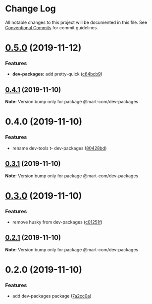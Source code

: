 # Change Log

All notable changes to this project will be documented in this file.
See [Conventional Commits](https://conventionalcommits.org) for commit guidelines.

# [0.5.0](https://github.com/mart-com/npm-shared-configs/compare/@mart-com/dev-packages@0.4.1...@mart-com/dev-packages@0.5.0) (2019-11-12)


### Features

* **dev-packages:** add pretty-quick ([c64bcb9](https://github.com/mart-com/npm-shared-configs/commit/c64bcb9b67cfd9d5e7db7ec2ecfd18378ec0a410))





## [0.4.1](https://github.com/mart-com/npm-shared-configs/compare/@mart-com/dev-packages@0.4.0...@mart-com/dev-packages@0.4.1) (2019-11-10)

**Note:** Version bump only for package @mart-com/dev-packages





# 0.4.0 (2019-11-10)


### Features

* rename dev-tools t- dev-packages ([80428bd](https://github.com/mart-com/npm-shared-configs/commit/80428bd0ed3a50ad7d0950bc1c5d8c92c3889dc4))





## [0.3.1](https://github.com/mart-com/npm-shared-configs/compare/@mart-com/dev-packages@0.3.0...@mart-com/dev-packages@0.3.1) (2019-11-10)

**Note:** Version bump only for package @mart-com/dev-packages





# [0.3.0](https://github.com/mart-com/npm-shared-configs/compare/@mart-com/dev-packages@0.2.1...@mart-com/dev-packages@0.3.0) (2019-11-10)


### Features

* remove husky from dev-packages ([c01251f](https://github.com/mart-com/npm-shared-configs/commit/c01251f67d66eefb2d0934a4b9de59682b2156d1))





## [0.2.1](https://github.com/mart-com/npm-shared-configs/compare/@mart-com/dev-packages@0.2.0...@mart-com/dev-packages@0.2.1) (2019-11-10)

**Note:** Version bump only for package @mart-com/dev-packages





# 0.2.0 (2019-11-10)


### Features

* add dev-packages package ([7a2cc0a](https://github.com/mart-com/npm-shared-configs/commit/7a2cc0a830b626b60631aee1040610f9ae3092e8))
